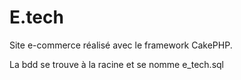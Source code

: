 E.tech
======

Site e-commerce réalisé avec le framework CakePHP.

La bdd se trouve à la racine et se nomme e_tech.sql

